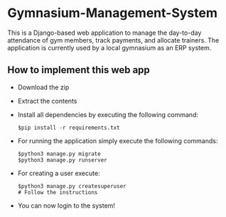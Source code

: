 # Gymnasium-Management-System

This is a Django-based web application to manage the day-to-day attendance of gym members, track payments,  and allocate trainers. The application is currently used by a local gymnasium as an ERP system.


## How to implement this web app
- Download the zip
- Extract the contents
- Install all dependencies by executing the following command:

    ```
    $pip install -r requirements.txt
    ```

- For running the application simply execute the following commands:

    ```
    $python3 manage.py migrate
    $python3 manage.py runserver
    ```

- For creating a user execute:

    ```
    $python3 manage.py createsuperuser
    # Follow the instructions
    ```

- You can now login to the system!
